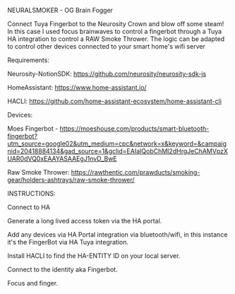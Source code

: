 NEURALSMOKER - OG Brain Fogger

Connect Tuya Fingerbot to the Neurosity Crown and blow off some steam! In this case I used focus brainwaves to control a fingerbot through a Tuya HA integration to control a RAW Smoke Thrower. The logic can be adapted to control other devices connected to your smart home's wifi server


Requirements:

Neurosity-NotionSDK: https://github.com/neurosity/neurosity-sdk-js 

HomeAssistant: https://www.home-assistant.io/

HACLI: https://github.com/home-assistant-ecosystem/home-assistant-cli

Devices:

Moes Fingerbot -
https://moeshouse.com/products/smart-bluetooth-fingerbot?utm_source=google02&utm_medium=cpc&network=x&keyword=&campaignid=20418884134&gad_source=1&gclid=EAIaIQobChMI2dHrgJeChAMVpzXUAR0dVQ0xEAAYASAAEgJ1nvD_BwE

Raw Smoke Thrower:
https://rawthentic.com/prawducts/smoking-gear/holders-ashtrays/raw-smoke-thrower/

INSTRUCTIONS:

Connect to HA

Generate a long lived access token via the HA portal. 

Add any devices via HA Portal integration via bluetooth/wifi, in this instance it's the FingerBot via HA Tuya integration.

Install HACLI to find the HA-ENTITY ID on your local server. 

Connect to the identity aka Fingerbot.

Focus and finger.


 
